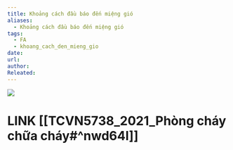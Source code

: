 ```yaml
---
title: Khoảng cách đầu báo đến miệng gió
aliases:
  - Khoảng cách đầu báo đến miệng gió
tags:
  - FA
  - khoang_cach_den_mieng_gio
date: 
url: 
author: 
Releated:
---
```


![](https://i.imgur.com/IlilqYd.png)
# LINK [[TCVN5738_2021_Phòng cháy chữa cháy#^nwd64l]]